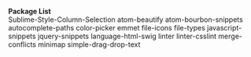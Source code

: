 **Package List**  
Sublime-Style-Column-Selection
atom-beautify
atom-bourbon-snippets
autocomplete-paths
color-picker
emmet
file-icons
file-types
javascript-snippets
jquery-snippets
language-html-swig
linter
linter-csslint
merge-conflicts
minimap
simple-drag-drop-text
